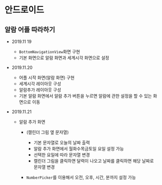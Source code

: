 # 안드로이드
## 알람 어플 따라하기<br>
- 2019.11 19
  - `BottomNavigationView`화면 구현
  - 기본 화면으로 알람 화면과 세계시각 화면으로 설정

- 2019.11.20
  - 어플 시작 화면(알람 화면) 구현
  - 세계시각 레이아웃 구성
  - 알람추가 레이아웃 구성
  - 기본 알람 화면에서 알람 추가 버튼을 누르면 알람에 관한 설정을 할 수 있는 화면으로 이동

- 2019.11.21
  - 알람 추가 화면 
    - (캘린더 그림 옆 문자열)
      - 기본 문자열로 오늘의 날짜 출력
      - 알람 추가 화면에서 월화수목금토일 요일 설정 가능
      - 선택한 요일에 따라 문자열 변경
      - 캘린더 그림을 클릭하면 달력이 나오고 날짜를 클릭하면 해당 날짜로 문자열 변경

    - `NumberPicker`를 이용해서 오전, 오후, 시간, 분까지 설정 가능
    